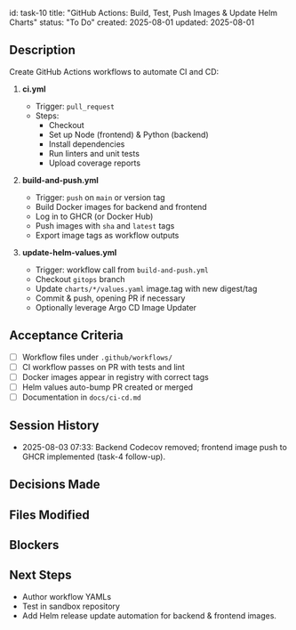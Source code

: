 id: task-10
title: "GitHub Actions: Build, Test, Push Images & Update Helm Charts"
status: "To Do"
created: 2025-08-01
updated: 2025-08-01

## Description

Create GitHub Actions workflows to automate CI and CD:

1. **ci.yml**

   - Trigger: `pull_request`
   - Steps:
     - Checkout
     - Set up Node (frontend) & Python (backend)
     - Install dependencies
     - Run linters and unit tests
     - Upload coverage reports

2. **build-and-push.yml**

   - Trigger: `push` on `main` or version tag
   - Build Docker images for backend and frontend
   - Log in to GHCR (or Docker Hub)
   - Push images with `sha` and `latest` tags
   - Export image tags as workflow outputs

3. **update-helm-values.yml**
   - Trigger: workflow call from `build-and-push.yml`
   - Checkout `gitops` branch
   - Update `charts/*/values.yaml` image.tag with new digest/tag
   - Commit & push, opening PR if necessary
   - Optionally leverage Argo CD Image Updater

## Acceptance Criteria

- [ ] Workflow files under `.github/workflows/`
- [ ] CI workflow passes on PR with tests and lint
- [ ] Docker images appear in registry with correct tags
- [ ] Helm values auto-bump PR created or merged
- [ ] Documentation in `docs/ci-cd.md`

## Session History

- 2025-08-03 07:33: Backend Codecov removed; frontend image push to GHCR implemented (task-4 follow-up).

## Decisions Made

## Files Modified

## Blockers

## Next Steps

- Author workflow YAMLs
- Test in sandbox repository
- Add Helm release update automation for backend & frontend images.
